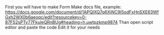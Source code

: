 First you will have to make Form
Make docs file, example: https://docs.google.com/document/d/1APQlXQ7q6XjNC9i5odFxHnSXE63WfGxh2WX0b6aeoqc/edit?resourcekey=0-87FS2sPTv77FkuleQRnBUg#heading=h.uwtpzkmp9874
Than open script editor and paste the code
Edit it for your needs
